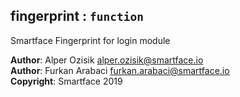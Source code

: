 <a name="module_fingerprint"></a>

## fingerprint : <code>function</code>
Smartface Fingerprint for login module

**Author**: Alper Ozisik <alper.ozisik@smartface.io>  
**Author**: Furkan Arabaci <furkan.arabaci@smartface.io>  
**Copyright**: Smartface 2019  
